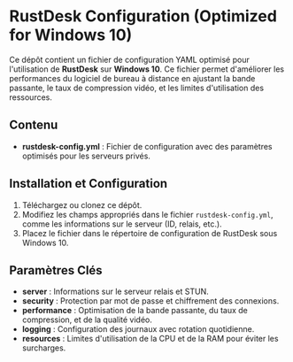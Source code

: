 # RustDesk Configuration (Optimized for Windows 10)

Ce dépôt contient un fichier de configuration YAML optimisé pour l'utilisation de **RustDesk** sur **Windows 10**. Ce fichier permet d'améliorer les performances du logiciel de bureau à distance en ajustant la bande passante, le taux de compression vidéo, et les limites d'utilisation des ressources.

## Contenu
- **rustdesk-config.yml** : Fichier de configuration avec des paramètres optimisés pour les serveurs privés.

## Installation et Configuration
1. Téléchargez ou clonez ce dépôt.
2. Modifiez les champs appropriés dans le fichier `rustdesk-config.yml`, comme les informations sur le serveur (ID, relais, etc.).
3. Placez le fichier dans le répertoire de configuration de RustDesk sous Windows 10.

## Paramètres Clés
- **server** : Informations sur le serveur relais et STUN.
- **security** : Protection par mot de passe et chiffrement des connexions.
- **performance** : Optimisation de la bande passante, du taux de compression, et de la qualité vidéo.
- **logging** : Configuration des journaux avec rotation quotidienne.
- **resources** : Limites d'utilisation de la CPU et de la RAM pour éviter les surcharges.
